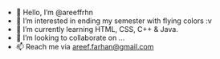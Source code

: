 - 👋 Hello, I’m @areeffrhn
- 👀 I’m interested in ending my semester with flying colors :v
- 🌱 I’m currently learning HTML, CSS, C++ & Java.
- 💞️ I’m looking to collaborate on ...
- 📫 Reach me via areef.farhan@gmail.com

<!---
areeffrhn/areeffrhn is a ✨ special ✨ repository because its `README.md` (this file) appears on your GitHub profile.
You can click the Preview link to take a look at your changes.
--->
